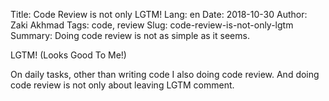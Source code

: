 Title: Code Review is not only LGTM!
Lang: en
Date: 2018-10-30
Author: Zaki Akhmad
Tags: code, review
Slug: code-review-is-not-only-lgtm
Summary: Doing code review is not as simple as it seems.

LGTM! (Looks Good To Me!)

On daily tasks, other than writing code I also doing code review. And doing code 
review is not only about leaving LGTM comment.
